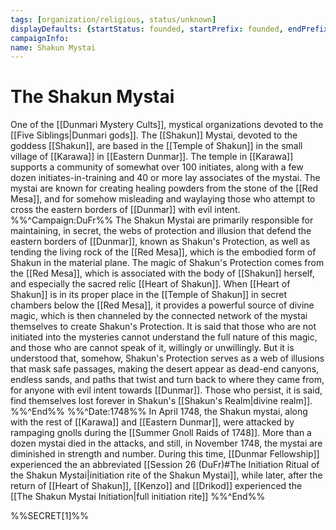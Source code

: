 ```yaml
---
tags: [organization/religious, status/unknown]
displayDefaults: {startStatus: founded, startPrefix: founded, endPrefix: disbanded, endStatus: disbanded}
campaignInfo:
name: Shakun Mystai
---
```

# The Shakun Mystai

One of the [[Dunmari Mystery Cults]], mystical organizations devoted to the [[Five Siblings|Dunmari gods]]. The [[Shakun]] Mystai, devoted to the goddess [[Shakun]], are based in the [[Temple of Shakun]] in the small village of [[Karawa]] in [[Eastern Dunmar]]. The temple in [[Karawa]] supports a community of somewhat over 100 initiates, along with a few dozen initiates-in-training and 40 or more lay associates of the mystai. The mystai are known for creating healing powders from the stone of the [[Red Mesa]], and for somehow misleading and waylaying those who attempt to cross the eastern borders of [[Dunmar]] with evil intent. 
%%^Campaign:DuFr%%
The Shakun Mystai are primarily responsible for maintaining, in secret, the webs of protection and illusion that defend the eastern borders of [[Dunmar]], known as Shakun's Protection, as well as tending the living rock of the [[Red Mesa]], which is the embodied form of Shakun in the material plane. The magic of Shakun's Protection comes from the [[Red Mesa]], which is associated with the body of [[Shakun]] herself, and especially the sacred relic [[Heart of Shakun]]. When [[Heart of Shakun]] is in its proper place in the [[Temple of Shakun]] in secret chambers below the [[Red Mesa]], it provides a powerful source of divine magic, which is then channeled by the connected network of the mystai themselves to create Shakun's Protection. It is said that those who are not initiated into the mysteries cannot understand the full nature of this magic, and those who are cannot speak of it, willingly or unwillingly. But it is understood that, somehow, Shakun's Protection serves as a web of illusions that mask safe passages, making the desert appear as dead-end canyons, endless sands, and paths that twist and turn back to where they came from, for anyone with evil intent towards [[Dunmar]]. Those who persist, it is said, find themselves lost forever in Shakun's [[Shakun's Realm|divine realm]].  
%%^End%%
%%^Date:1748%%
In April 1748, the Shakun mystai, along with the rest of [[Karawa]] and [[Eastern Dunmar]], were attacked by rampaging gnolls during the [[Summer Gnoll Raids of 1748]]. More than a dozen mystai died in the attacks, and still, in November 1748, the mystai are diminished in strength and number. During this time, [[Dunmar Fellowship]] experienced the an abbreviated [[Session 26 (DuFr)#The Initiation Ritual of the Shakun Mystai|initiation rite of the Shakun Mystai]], while later, after the return of [[Heart of Shakun]], [[Kenzo]] and [[Drikod]] experienced the [[The Shakun Mystai Initiation|full initiation rite]]
%%^End%%

%%SECRET[1]%%